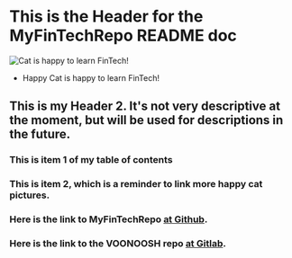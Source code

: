# This is the Header for the MyFinTechRepo README doc

![Cat is happy to learn FinTech!](file://C/Users/12130/Git/FinTech/FinTechClassRepo/happycat.jpg)



* Happy Cat is happy to learn FinTech!


## This is my Header 2. It's not very descriptive at the moment, but will be used for descriptions in the future.

### This is item 1 of my table of contents
### This is item 2, which is a reminder to link more happy cat pictures.
### Here is the link to MyFinTechRepo [at Github](https://github.com/xnadam/MyFinTechRepo).
### Here is the link to the VOONOOSH repo [at Gitlab](https://vanderbilt.bootcampcontent.com/vanderbilt_coding_bootcamp/vu-nsh-fin-pt-02-2020-u-c).
### 
